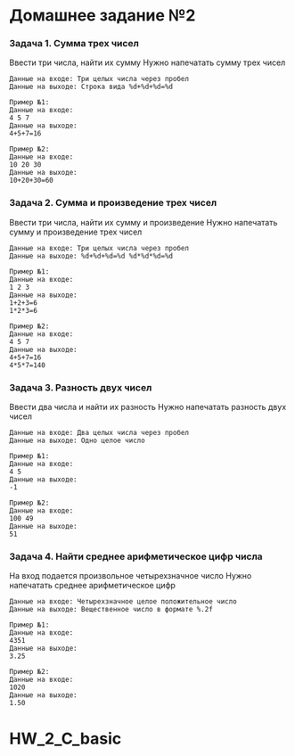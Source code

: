 # Домашнее задание №2
### Задача 1. Сумма трех чисел
Ввести три числа, найти их сумму
Нужно напечатать сумму трех чисел

    Данные на входе: Три целых числа через пробел
    Данные на выходе: Строка вида %d+%d+%d=%d

    Пример №1:
    Данные на входе:
    4 5 7
    Данные на выходе:
    4+5+7=16

    Пример №2:
    Данные на входе:
    10 20 30
    Данные на выходе:
    10+20+30=60

### Задача 2. Сумма и произведение трех чисел
Ввести три числа, найти их сумму и произведение
Нужно напечатать сумму и произведение трех чисел

    Данные на входе: Три целых числа через пробел
    Данные на выходе: %d+%d+%d=%d %d*%d*%d=%d

    Пример №1:
    Данные на входе:
    1 2 3
    Данные на выходе:
    1+2+3=6
    1*2*3=6

    Пример №2:
    Данные на входе:
    4 5 7
    Данные на выходе:
    4+5+7=16
    4*5*7=140

### Задача 3. Разность двух чисел
Ввести два числа и найти их разность
Нужно напечатать разность двух чисел

    Данные на входе: Два целых числа через пробел
    Данные на выходе: Одно целое число

    Пример №1:
    Данные на входе:
    4 5
    Данные на выходе:
    -1

    Пример №2:
    Данные на входе:
    100 49
    Данные на выходе:
    51

### Задача 4. Найти среднее арифметическое цифр числа
На вход подается произвольное четырехзначное число
Нужно напечатать среднее арифметическое цифр

    Данные на входе: Четырехзначное целое положительное число
    Данные на выходе: Вещественное число в формате %.2f

    Пример №1:
    Данные на входе:
    4351
    Данные на выходе:
    3.25

    Пример №2:
    Данные на входе:
    1020
    Данные на выходе:
    1.50
# HW_2_C_basic
